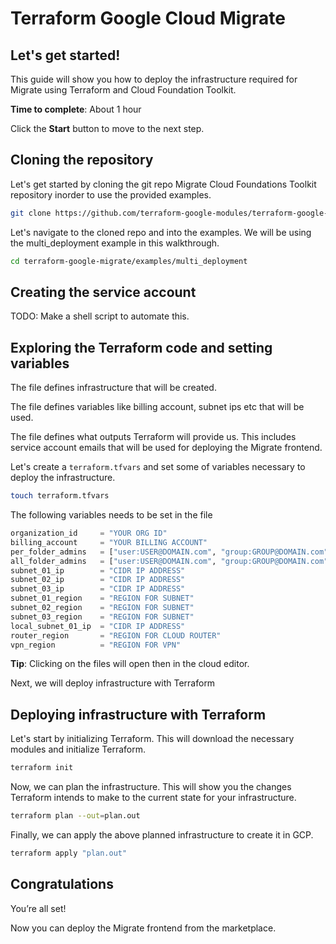 # Terraform Google Cloud Migrate

## Let's get started!

This guide will show you how to deploy the infrastructure required for Migrate using Terraform and Cloud Foundation Toolkit.

**Time to complete**: About 1 hour

Click the **Start** button to move to the next step.

## Cloning the repository

Let's get started by cloning the git repo Migrate Cloud Foundations Toolkit repository inorder to use the provided examples.

```bash
git clone https://github.com/terraform-google-modules/terraform-google-migrate
```

Let's navigate to the cloned repo and into the examples.
We will be using the multi_deployment example in this walkthrough.

```bash
cd terraform-google-migrate/examples/multi_deployment
```

## Creating the service account

TODO: Make a shell script to automate this.

## Exploring the Terraform code and setting variables

The <walkthrough-editor-open-file filePath="terraform-google-migrate/examples/multi_deployment/main.tf" text="main.tf"></walkthrough-editor-open-file> file defines infrastructure that will be created.

The <walkthrough-editor-open-file filePath="terraform-google-migrate/examples/multi_deployment/variables.tf" text="variables.tf"></walkthrough-editor-open-file> file defines variables like billing account, subnet ips etc that will be used.

The <walkthrough-editor-open-file filePath="terraform-google-migrate/examples/multi_deployment/outputs.tf" text="outputs.tf"></walkthrough-editor-open-file> file defines what outputs Terraform will provide us. This includes service account emails that will be used for deploying the Migrate frontend.

Let's create a `terraform.tfvars` and set some of variables necessary to deploy the infrastructure.

```bash
touch terraform.tfvars
```

The following variables needs to be set in the <walkthrough-editor-open-file filePath="terraform-google-migrate/examples/multi_deployment/terraform.tfvars" text="terraform.tfvars"></walkthrough-editor-open-file> file

```terraform
organization_id     = "YOUR ORG ID"
billing_account     = "YOUR BILLING ACCOUNT"
per_folder_admins   = ["user:USER@DOMAIN.com", "group:GROUP@DOMAIN.com"]
all_folder_admins   = ["user:USER@DOMAIN.com", "group:GROUP@DOMAIN.com"]
subnet_01_ip        = "CIDR IP ADDRESS"
subnet_02_ip        = "CIDR IP ADDRESS"
subnet_03_ip        = "CIDR IP ADDRESS"
subnet_01_region    = "REGION FOR SUBNET"
subnet_02_region    = "REGION FOR SUBNET"
subnet_03_region    = "REGION FOR SUBNET"
local_subnet_01_ip  = "CIDR IP ADDRESS"
router_region       = "REGION FOR CLOUD ROUTER"
vpn_region          = "REGION FOR VPN"
```

**Tip**: Clicking on the files will open then in the cloud editor.

Next, we will deploy infrastructure with Terraform

## Deploying infrastructure with Terraform

Let's start by initializing Terraform. This will download the necessary modules and initialize Terraform.

```bash
terraform init
```

Now, we can plan the infrastructure. This will show you the changes Terraform intends to make to the current state for your infrastructure.

```bash
terraform plan --out=plan.out
```

Finally, we can apply the above planned infrastructure to create it in GCP.

```bash
terraform apply "plan.out"
```

## Congratulations

<walkthrough-conclusion-trophy></walkthrough-conclusion-trophy>

You’re all set!

Now you can deploy the Migrate frontend from the marketplace.
